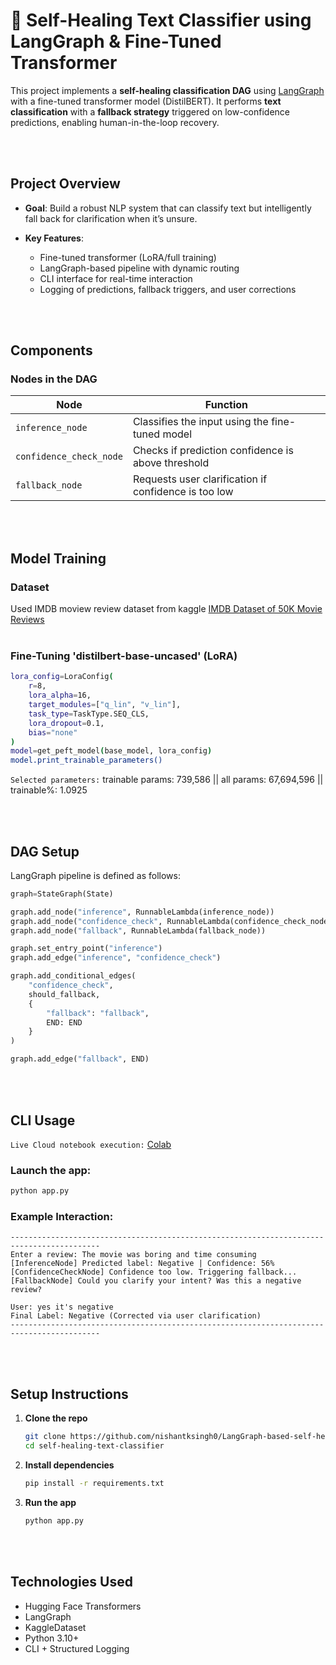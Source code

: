 # 🔄 Self-Healing Text Classifier using LangGraph & Fine-Tuned Transformer

This project implements a **self-healing classification DAG** using [LangGraph](https://github.com/langchain-ai/langgraph) with a fine-tuned transformer model (DistilBERT). It performs **text classification** with a **fallback strategy** triggered on low-confidence predictions, enabling human-in-the-loop recovery.

<br><br>

## Project Overview

* **Goal**: Build a robust NLP system that can classify text but intelligently fall back for clarification when it’s unsure.
* **Key Features**:

  * Fine-tuned transformer (LoRA/full training)
  * LangGraph-based pipeline with dynamic routing
  * CLI interface for real-time interaction
  * Logging of predictions, fallback triggers, and user corrections

<br><br>

## Components

### Nodes in the DAG

| Node                    | Function                                             |
| ----------------------- | ---------------------------------------------------- |
| `inference_node`        | Classifies the input using the fine-tuned model      |
| `confidence_check_node` | Checks if prediction confidence is above threshold   |
| `fallback_node`         | Requests user clarification if confidence is too low |

<br><br>

## Model Training

### Dataset

Used IMDB moview review dataset from kaggle
<a href="https://www.kaggle.com/datasets/lakshmi25npathi/imdb-dataset-of-50k-movie-reviews" target="_blank"> IMDB Dataset of 50K Movie Reviews <a/>
<br><br>
### Fine-Tuning 'distilbert-base-uncased' (LoRA)

```bash
lora_config=LoraConfig(
    r=8,
    lora_alpha=16,
    target_modules=["q_lin", "v_lin"],
    task_type=TaskType.SEQ_CLS,
    lora_dropout=0.1,
    bias="none"
)
model=get_peft_model(base_model, lora_config)
model.print_trainable_parameters()
```
`Selected parameters:` trainable params: 739,586 || all params: 67,694,596 || trainable%: 1.0925

<br><br>

## DAG Setup

LangGraph pipeline is defined as follows:

```python
graph=StateGraph(State)

graph.add_node("inference", RunnableLambda(inference_node))
graph.add_node("confidence_check", RunnableLambda(confidence_check_node))
graph.add_node("fallback", RunnableLambda(fallback_node))

graph.set_entry_point("inference")
graph.add_edge("inference", "confidence_check")

graph.add_conditional_edges(
    "confidence_check",
    should_fallback,
    {
        "fallback": "fallback",
        END: END
    }
)

graph.add_edge("fallback", END)
```

<br><br>

## CLI Usage

`Live Cloud notebook execution:` <a href="https://colab.research.google.com/drive/1FD5NqfWS5KR_QUrztflAvXYV90N3PPKK?usp=sharing" target="_blank"> Colab <a/>

### Launch the app:

```bash
python app.py
```

### Example Interaction:

```
------------------------------------------------------------------------------------------
Enter a review: The movie was boring and time consuming
[InferenceNode] Predicted label: Negative | Confidence: 56%
[ConfidenceCheckNode] Confidence too low. Triggering fallback...
[FallbackNode] Could you clarify your intent? Was this a negative review?

User: yes it's negative
Final Label: Negative (Corrected via user clarification)
------------------------------------------------------------------------------------------
```
<br><br>

## Setup Instructions

1. **Clone the repo**

   ```bash
   git clone https://github.com/nishantksingh0/LangGraph-based-self-healing-classifier.git
   cd self-healing-text-classifier
   ```

2. **Install dependencies**

   ```bash
   pip install -r requirements.txt
   ```

3. **Run the app**

   ```bash
   python app.py
   ```

<br><br>

## Technologies Used

* Hugging Face Transformers
* LangGraph
* KaggleDataset
* Python 3.10+
* CLI + Structured Logging

